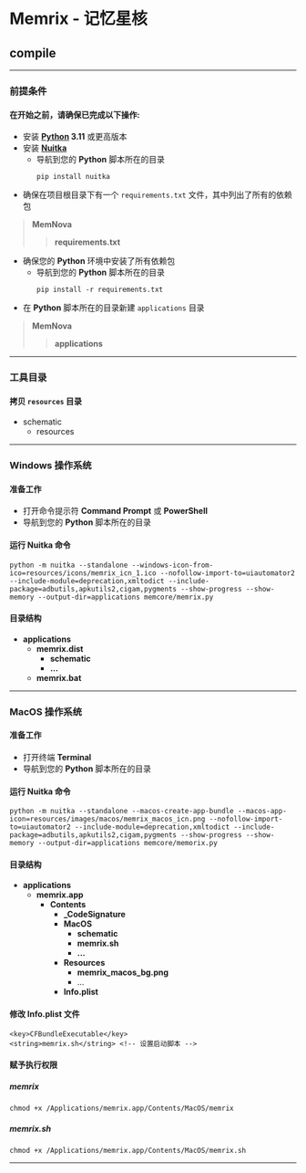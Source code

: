# Memrix - 记忆星核

## compile

---

### 前提条件
#### 在开始之前，请确保已完成以下操作:
- 安装 **[Python](https://www.python.org/downloads/) 3.11** 或更高版本
- 安装 **[Nuitka](https://nuitka.net/)**
  - 导航到您的 **Python** 脚本所在的目录
    ```
    pip install nuitka
    ```
- 确保在项目根目录下有一个 `requirements.txt` 文件，其中列出了所有的依赖包
> **MemNova**
>> **requirements.txt**
- 确保您的 **Python** 环境中安装了所有依赖包
  - 导航到您的 **Python** 脚本所在的目录
    ```
    pip install -r requirements.txt
    ```
- 在 **Python** 脚本所在的目录新建 `applications` 目录
> **MemNova**
>> **applications**

---

### 工具目录
#### 拷贝 `resources` 目录
- schematic
  - resources

---

### Windows 操作系统
#### 准备工作
- 打开命令提示符 **Command Prompt** 或 **PowerShell**
- 导航到您的 **Python** 脚本所在的目录

#### 运行 Nuitka 命令
```
python -m nuitka --standalone --windows-icon-from-ico=resources/icons/memrix_icn_1.ico --nofollow-import-to=uiautomator2 --include-module=deprecation,xmltodict --include-package=adbutils,apkutils2,cigam,pygments --show-progress --show-memory --output-dir=applications memcore/memrix.py
```

#### 目录结构
- **applications**
  - **memrix.dist**
    - **schematic**
    - **...**
  - **memrix.bat**

---

### MacOS 操作系统
#### 准备工作
- 打开终端 **Terminal** 
- 导航到您的 **Python** 脚本所在的目录

#### 运行 Nuitka 命令
```
python -m nuitka --standalone --macos-create-app-bundle --macos-app-icon=resources/images/macos/memrix_macos_icn.png --nofollow-import-to=uiautomator2 --include-module=deprecation,xmltodict --include-package=adbutils,apkutils2,cigam,pygments --show-progress --show-memory --output-dir=applications memcore/memorix.py
```

#### 目录结构
- **applications**
  - **memrix.app**
    - **Contents**
      - **_CodeSignature**
      - **MacOS**
        - **schematic**
        - **memrix.sh**
        - **...**
      - **Resources**
        - **memrix_macos_bg.png**
        - ...
      - **Info.plist**

#### 修改 Info.plist 文件
```
<key>CFBundleExecutable</key>
<string>memrix.sh</string> <!-- 设置启动脚本 -->
```

#### 赋予执行权限
##### memrix
```
chmod +x /Applications/memrix.app/Contents/MacOS/memrix
```

##### memrix.sh
```
chmod +x /Applications/memrix.app/Contents/MacOS/memrix.sh
```

---
